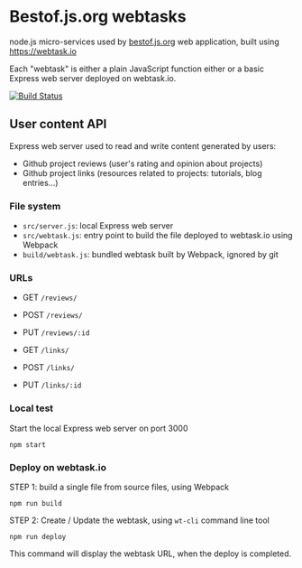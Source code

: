 # Bestof.js.org webtasks

node.js micro-services used by [bestof.js.org](http://bestof.js.org/#/) web application, built using https://webtask.io

Each "webtask" is either a plain JavaScript function either or a basic Express web server deployed on webtask.io.

[![Build Status](https://semaphoreci.com/api/v1/projects/330c44cc-8058-49f8-b3bb-0b98c5cb09d6/559441/badge.svg)](https://semaphoreci.com/mikeair/microservices)

## User content API

Express web server used to read and write content generated by users:

* Github project reviews (user's rating and opinion about projects)
* Github project links (resources related to projects: tutorials, blog entries...)

### File system

* `src/server.js`: local Express web server
* `src/webtask.js`: entry point to build the file deployed to webtask.io using Webpack
* `build/webtask.js`: bundled webtask built by Webpack, ignored by git

### URLs

* GET `/reviews/`
* POST `/reviews/`
* PUT `/reviews/:id`


* GET `/links/`
* POST `/links/`
* PUT `/links/:id`

### Local test

Start the local Express web server on port 3000

```
npm start
```

### Deploy on webtask.io

STEP 1: build a single file from source files, using Webpack

```
npm run build
```

STEP 2: Create / Update the webtask, using `wt-cli` command line tool

```
npm run deploy
```

This command will display the webtask URL, when the deploy is completed.
